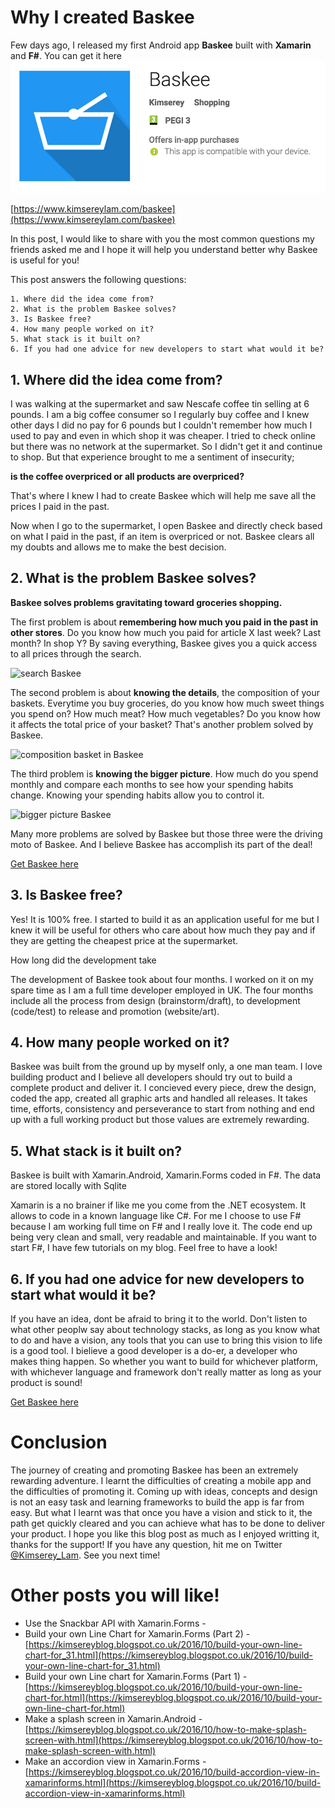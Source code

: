 # Why I created Baskee

Few days ago, I released my first Android app __Baskee__ built with __Xamarin__ and __F#__. You can get it here 
![baskee store preview](https://raw.githubusercontent.com/Kimserey/BlogArchive/master/img/20161121/store_preview.png)

[https://www.kimsereylam.com/baskee](https://www.kimsereylam.com/baskee)

In this post, I would like to share with you the most common questions my friends asked me and I hope it will help you
understand better why Baskee is useful for you!

This post answers the following questions:

```
1. Where did the idea come from?
2. What is the problem Baskee solves?
3. Is Baskee free?
4. How many people worked on it?
5. What stack is it built on?
6. If you had one advice for new developers to start what would it be?
```

## 1. Where did the idea come from?

I was walking at the supermarket and saw Nescafe coffee tin selling at 6 pounds.
I am a big coffee consumer so I regularly buy coffee and I knew other days I did no pay for 6 pounds but I couldn't remember how much I used to pay and even in which shop it was cheaper.
I tried to check online but there was no network at the supermarket. So I didn't get it and continue to shop. But that experience brought to me a sentiment of insecurity;

__is the coffee overpriced or all products are overpriced?__

That's where I knew I had to create Baskee which will help me save all the prices I paid in the past.

Now when I go to the supermarket, I open Baskee and directly check based on what I paid in the past, if an item is overpriced or not. Baskee clears all my doubts and allows me to make the best decision.

## 2. What is the problem Baskee solves?

__Baskee solves problems gravitating toward groceries shopping.__

The first problem is about __remembering how much you paid in the past in other stores__. Do you know how much you paid for article X last week? Last month? In shop Y?
By saving everything, Baskee gives you a quick access to all prices through the search.

![search Baskee](https://lh3.googleusercontent.com/xU6BCWGIvhG94zaSCBwXtd_U_UBp6wC7K-BREIZfXaCO5SHXv3QsdtgrUC-eObsQig=h900-rw)

The second problem is about __knowing the details__, the composition of your baskets. Everytime you buy groceries, do you know how much sweet things you spend on? How much meat? How much vegetables? Do you know how it affects the total price of your basket? That's another problem solved by Baskee.

![composition basket in Baskee](https://lh3.googleusercontent.com/4gxrGWT-qUC18v3DFX6CLzbMLO3E2biHfYhiIf56UH0yszbuGXyQY0eGh0N4SZZNg8M=h900-rw)

The third problem is __knowing the bigger picture__. How much do you spend monthly and compare each months to see how your spending habits change. Knowing your spending habits allow you to control it.

![bigger picture Baskee](https://lh3.googleusercontent.com/mzucr2so1wDCN9RJYCgvFSqk_X9B8jtlp1e6oFgQrEKDd522WEHLi1Tvpnl66yFYsQ=h900-rw)

Many more problems are solved by Baskee but those three were the driving moto of Baskee.
And I believe Baskee has accomplish its part of the deal!

[Get Baskee here](https://play.google.com/store/apps/details?id=com.kimserey.baskee&hl=en_GB)

## 3. Is Baskee free?

Yes! It is 100% free. I started to build it as an application useful for me but I knew it will be useful for others who care about how much they pay and if they are getting the cheapest price at the supermarket.

How long did the development take

The development of Baskee took about four months. I worked on it on my spare time as I am a full time developer employed in UK.
The four months include all the process from design (brainstorm/draft), to development (code/test) to release and promotion (website/art).

## 4. How many people worked on it?

Baskee was built from the ground up by myself only, a one man team. I love building product and I believe all developers should try out to build a complete product and deliver it.
I concieved every piece, drew the design, coded the app, created all graphic arts and handled all releases.
It takes time, efforts, consistency and perseverance to start from nothing and end up with a full working product but those values are extremely rewarding.

## 5. What stack is it built on?

Baskee is built with Xamarin.Android, Xamarin.Forms coded in F#.
The data are stored locally with Sqlite

Xamarin is a no brainer if like me you come from the .NET ecosystem.
It allows to code in a known language like C#.
For me I choose to use F# because I am working full time on F# and I really love it.
The code end up being very clean and small, very readable and maintainable.
If you want to start F#, I have few tutorials on my blog. Feel free to have a look!

## 6. If you had one advice for new developers to start what would it be?

If you have an idea, dont be afraid to bring it to the world. Don't listen to what other peoplw say about technology stacks, as long as you know what to do and have a vision, any tools that you can use to bring this vision to life is a good tool. I bielieve a good developer is a do-er, a developer who makes thing happen. So whether you want to build for whichever platform, with whichever language and framework don't really matter as long as your product is sound!


[Get Baskee here](https://play.google.com/store/apps/details?id=com.kimserey.baskee&hl=en_GB)

# Conclusion

The journey of creating and promoting Baskee has been an extremely rewarding adventure.
I learnt the difficulties of creating a mobile app and the difficulties of promoting it.
Coming up with ideas, concepts and design is not an easy task and learning frameworks to build the app is far from easy.
But what I learnt was that once you have a vision and stick to it, 
the path get quickly cleared and you can achieve what has to be done to deliver your product.
I hope you like this blog post as much as I enjoyed writting it, thanks for the support! 
If you have any question, hit me on Twitter [@Kimserey_Lam](https://twitter.com/Kimserey_Lam).
See you next time!

# Other posts you will like!

- Use the Snackbar API with Xamarin.Forms - []()
- Build your own Line Chart for Xamarin.Forms (Part 2) - [https://kimsereyblog.blogspot.co.uk/2016/10/build-your-own-line-chart-for_31.html](https://kimsereyblog.blogspot.co.uk/2016/10/build-your-own-line-chart-for_31.html)
- Build your own Line chart for Xamarin.Forms (Part 1) - [https://kimsereyblog.blogspot.co.uk/2016/10/build-your-own-line-chart-for.html](https://kimsereyblog.blogspot.co.uk/2016/10/build-your-own-line-chart-for.html)
- Make a splash screen in Xamarin.Android - [https://kimsereyblog.blogspot.co.uk/2016/10/how-to-make-splash-screen-with.html](https://kimsereyblog.blogspot.co.uk/2016/10/how-to-make-splash-screen-with.html)
- Make an accordion view in Xamarin.Forms - [https://kimsereyblog.blogspot.co.uk/2016/10/build-accordion-view-in-xamarinforms.html](https://kimsereyblog.blogspot.co.uk/2016/10/build-accordion-view-in-xamarinforms.html)
